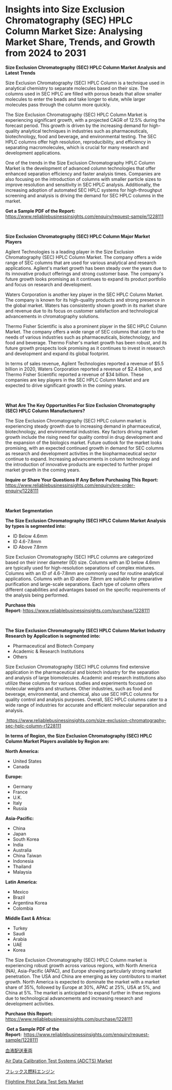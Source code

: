 <p><h1>Insights into Size Exclusion Chromatography (SEC) HPLC Column Market Size: Analysing Market Share, Trends, and Growth from 2024 to 2031</h1></p><p><strong>Size Exclusion Chromatography (SEC) HPLC Column Market Analysis and Latest Trends</strong></p>
<p><p>Size Exclusion Chromatography (SEC) HPLC Column is a technique used in analytical chemistry to separate molecules based on their size. The columns used in SEC HPLC are filled with porous beads that allow smaller molecules to enter the beads and take longer to elute, while larger molecules pass through the column more quickly.</p><p>The Size Exclusion Chromatography (SEC) HPLC Column Market is experiencing significant growth, with a projected CAGR of 12.5% during the forecast period. This growth is driven by the increasing demand for high-quality analytical techniques in industries such as pharmaceuticals, biotechnology, food and beverage, and environmental testing. The SEC HPLC columns offer high resolution, reproducibility, and efficiency in separating macromolecules, which is crucial for many research and development applications.</p><p>One of the trends in the Size Exclusion Chromatography HPLC Column Market is the development of advanced column technologies that offer enhanced separation efficiency and faster analysis times. Companies are also focusing on the introduction of columns with smaller particle sizes to improve resolution and sensitivity in SEC HPLC analysis. Additionally, the increasing adoption of automated SEC HPLC systems for high-throughput screening and analysis is driving the demand for SEC HPLC columns in the market.</p></p>
<p><strong>Get a Sample PDF of the Report:&nbsp;</strong> <a href="https://www.reliablebusinessinsights.com/enquiry/request-sample/1228111">https://www.reliablebusinessinsights.com/enquiry/request-sample/1228111</a></p>
<p>&nbsp;</p>
<p><strong>Size Exclusion Chromatography (SEC) HPLC Column Major Market Players</strong></p>
<p><p>Agilent Technologies is a leading player in the Size Exclusion Chromatography (SEC) HPLC Column Market. The company offers a wide range of SEC columns that are used for various analytical and research applications. Agilent's market growth has been steady over the years due to its innovative product offerings and strong customer base. The company's future growth looks promising as it continues to expand its product portfolio and focus on research and development.</p><p>Waters Corporation is another key player in the SEC HPLC Column Market. The company is known for its high-quality products and strong presence in the global market. Waters has consistently shown growth in its market share and revenue due to its focus on customer satisfaction and technological advancements in chromatography solutions.</p><p>Thermo Fisher Scientific is also a prominent player in the SEC HPLC Column Market. The company offers a wide range of SEC columns that cater to the needs of various industries such as pharmaceuticals, biotechnology, and food and beverage. Thermo Fisher's market growth has been robust, and its future growth prospects look promising as it continues to invest in research and development and expand its global footprint.</p><p>In terms of sales revenue, Agilent Technologies reported a revenue of $5.5 billion in 2020, Waters Corporation reported a revenue of $2.4 billion, and Thermo Fisher Scientific reported a revenue of $34 billion. These companies are key players in the SEC HPLC Column Market and are expected to drive significant growth in the coming years.</p></p>
<p>&nbsp;</p>
<p><strong>What Are The Key Opportunities For Size Exclusion Chromatography (SEC) HPLC Column Manufacturers?</strong></p>
<p><p>The Size Exclusion Chromatography (SEC) HPLC column market is experiencing steady growth due to increasing demand in pharmaceutical, biotechnology, and environmental industries. Key factors driving market growth include the rising need for quality control in drug development and the expansion of the biologics market. Future outlook for the market looks promising, with an expected continued growth in demand for SEC columns as research and development activities in the biopharmaceutical sector continue to expand. Increasing advancements in column technology and the introduction of innovative products are expected to further propel market growth in the coming years.</p></p>
<p><strong>Inquire or Share Your Questions If Any Before Purchasing This Report:</strong> <a href="https://www.reliablebusinessinsights.com/enquiry/pre-order-enquiry/1228111">https://www.reliablebusinessinsights.com/enquiry/pre-order-enquiry/1228111</a></p>
<p>&nbsp;</p>
<p><strong>Market Segmentation</strong></p>
<p><strong>The Size Exclusion Chromatography (SEC) HPLC Column Market Analysis by types is segmented into:</strong></p>
<p><ul><li>ID Below 4.6mm</li><li>ID 4.6-7.8mm</li><li>ID Above 7.8mm</li></ul></p>
<p><p>Size Exclusion Chromatography (SEC) HPLC columns are categorized based on their inner diameter (ID) size. Columns with an ID below 4.6mm are typically used for high-resolution separations of complex mixtures. Columns with an ID of 4.6-7.8mm are commonly used for routine analytical applications. Columns with an ID above 7.8mm are suitable for preparative purification and large-scale separations. Each type of column offers different capabilities and advantages based on the specific requirements of the analysis being performed.</p></p>
<p><strong>Purchase this Report:&nbsp;</strong><a href="https://www.reliablebusinessinsights.com/purchase/1228111">https://www.reliablebusinessinsights.com/purchase/1228111</a></p>
<p>&nbsp;</p>
<p><strong>The Size Exclusion Chromatography (SEC) HPLC Column Market Industry Research by Application is segmented into:</strong></p>
<p><ul><li>Pharmaceutical and Biotech Company</li><li>Academic & Research Institutions</li><li>Others</li></ul></p>
<p><p>Size Exclusion Chromatography (SEC) HPLC columns find extensive application in the pharmaceutical and biotech industry for the separation and analysis of large biomolecules. Academic and research institutions also utilize these columns for various studies and experiments focused on molecular weights and structures. Other industries, such as food and beverage, environmental, and chemical, also use SEC HPLC columns for quality control and analysis purposes. Overall, SEC HPLC columns cater to a wide range of industries for accurate and efficient molecular separation and analysis.</p></p>
<p><a href="https://www.reliablebusinessinsights.com/size-exclusion-chromatography-sec-hplc-column-r1228111">&nbsp;https://www.reliablebusinessinsights.com/size-exclusion-chromatography-sec-hplc-column-r1228111</a></p>
<p><strong>In terms of Region, the Size Exclusion Chromatography (SEC) HPLC Column Market Players available by Region are:</strong></p>
<p>
    <p> <strong> North America: </strong>
        <ul>
            <li>United States</li>
            <li>Canada</li>
        </ul>
        </p> 
    <p> <strong> Europe: </strong>
        <ul>
            <li>Germany</li>
            <li>France</li>
            <li>U.K.</li>
            <li>Italy</li>
            <li>Russia</li>
        </ul>
        </p> 
    <p> <strong> Asia-Pacific: </strong>
        <ul>
            <li>China</li>
            <li>Japan</li>
            <li>South Korea</li>
            <li>India</li>
            <li>Australia</li>
            <li>China Taiwan</li>
            <li>Indonesia</li>
            <li>Thailand</li>
            <li>Malaysia</li>
        </ul>
        </p> 
    <p> <strong> Latin America: </strong>
        <ul>
            <li>Mexico</li>
            <li>Brazil</li>
            <li>Argentina Korea</li>
            <li>Colombia</li>
        </ul>
        </p> 
    <p> <strong> Middle East & Africa: </strong>
        <ul>
            <li>Turkey</li>
            <li>Saudi</li>
            <li>Arabia</li>
            <li>UAE</li>
            <li>Korea</li>
        </ul>
    </p>
    </p>
<p><p>The Size Exclusion Chromatography (SEC) HPLC Column market is experiencing robust growth across various regions, with North America (NA), Asia-Pacific (APAC), and Europe showing particularly strong market penetration. The USA and China are emerging as key contributors to market growth. North America is expected to dominate the market with a market share of 35%, followed by Europe at 30%, APAC at 25%, USA at 5%, and China at 5%. The market is anticipated to expand further in these regions due to technological advancements and increasing research and development activities.</p></p>
<p><strong>Purchase this Report: </strong><a href="https://www.reliablebusinessinsights.com/purchase/1228111">https://www.reliablebusinessinsights.com/purchase/1228111</a></p>
<p>&nbsp;<strong>Get a Sample PDF of the Report:&nbsp;&nbsp;</strong><a href="https://www.reliablebusinessinsights.com/enquiry/request-sample/1228111">https://www.reliablebusinessinsights.com/enquiry/request-sample/1228111</a></p>
<p><strong></strong></p>
<p><p><a href="https://github.com/AdellaPrice2023/Market-Research-Report-List-2/blob/main/8573414169518.md">血液配送車両</a></p><p><a href="https://github.com/luckyshygirl/Market-Research-Report-List-5/blob/main/air-data-calibration-test-systems-adcts-market.md">Air Data Calibration Test Systems (ADCTS) Market</a></p><p><a href="https://github.com/AbigaleHuel/Market-Research-Report-List-1/blob/main/8798429169519.md">フレックス燃料エンジン</a></p><p><a href="https://github.com/markusgodoy/Market-Research-Report-List-4/blob/main/flightline-pitot-data-test-sets-market.md">Flightline Pitot Data Test Sets Market</a></p></p>